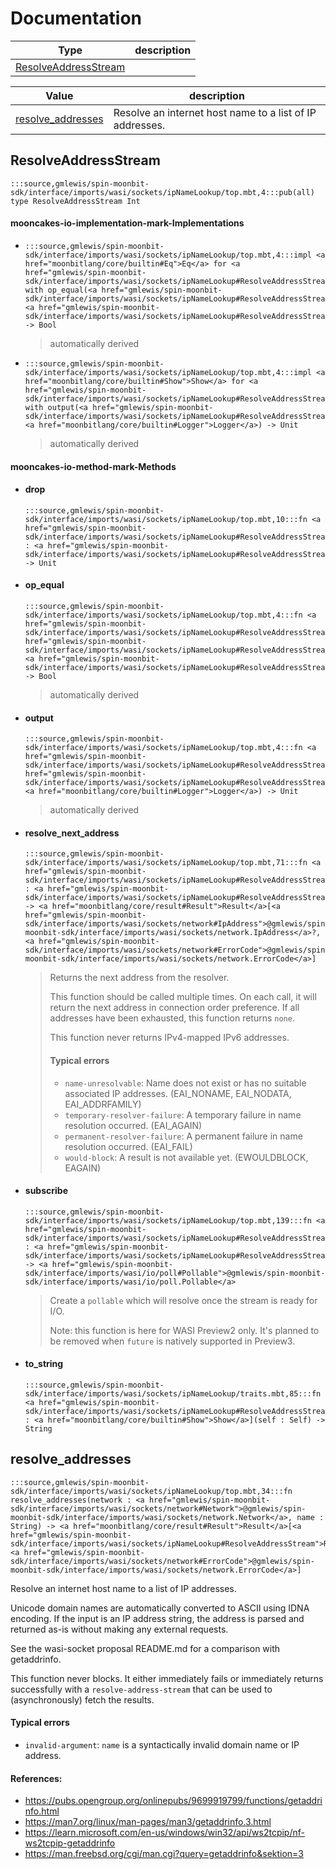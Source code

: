 # Documentation
|Type|description|
|---|---|
|[ResolveAddressStream](#ResolveAddressStream)||

|Value|description|
|---|---|
|[resolve\_addresses](#resolve_addresses)| Resolve an internet host name to a list of IP addresses.|

## ResolveAddressStream

```moonbit
:::source,gmlewis/spin-moonbit-sdk/interface/imports/wasi/sockets/ipNameLookup/top.mbt,4:::pub(all) type ResolveAddressStream Int
```


#### mooncakes-io-implementation-mark-Implementations
- ```moonbit
  :::source,gmlewis/spin-moonbit-sdk/interface/imports/wasi/sockets/ipNameLookup/top.mbt,4:::impl <a href="moonbitlang/core/builtin#Eq">Eq</a> for <a href="gmlewis/spin-moonbit-sdk/interface/imports/wasi/sockets/ipNameLookup#ResolveAddressStream">ResolveAddressStream</a> with op_equal(<a href="gmlewis/spin-moonbit-sdk/interface/imports/wasi/sockets/ipNameLookup#ResolveAddressStream">ResolveAddressStream</a>, <a href="gmlewis/spin-moonbit-sdk/interface/imports/wasi/sockets/ipNameLookup#ResolveAddressStream">ResolveAddressStream</a>) -> Bool
  ```
  > automatically derived
- ```moonbit
  :::source,gmlewis/spin-moonbit-sdk/interface/imports/wasi/sockets/ipNameLookup/top.mbt,4:::impl <a href="moonbitlang/core/builtin#Show">Show</a> for <a href="gmlewis/spin-moonbit-sdk/interface/imports/wasi/sockets/ipNameLookup#ResolveAddressStream">ResolveAddressStream</a> with output(<a href="gmlewis/spin-moonbit-sdk/interface/imports/wasi/sockets/ipNameLookup#ResolveAddressStream">ResolveAddressStream</a>, <a href="moonbitlang/core/builtin#Logger">Logger</a>) -> Unit
  ```
  > automatically derived

#### mooncakes-io-method-mark-Methods
- #### drop
  ```moonbit
  :::source,gmlewis/spin-moonbit-sdk/interface/imports/wasi/sockets/ipNameLookup/top.mbt,10:::fn <a href="gmlewis/spin-moonbit-sdk/interface/imports/wasi/sockets/ipNameLookup#ResolveAddressStream">ResolveAddressStream</a>::drop(self : <a href="gmlewis/spin-moonbit-sdk/interface/imports/wasi/sockets/ipNameLookup#ResolveAddressStream">ResolveAddressStream</a>) -> Unit
  ```
  > 
- #### op\_equal
  ```moonbit
  :::source,gmlewis/spin-moonbit-sdk/interface/imports/wasi/sockets/ipNameLookup/top.mbt,4:::fn <a href="gmlewis/spin-moonbit-sdk/interface/imports/wasi/sockets/ipNameLookup#ResolveAddressStream">ResolveAddressStream</a>::op_equal(<a href="gmlewis/spin-moonbit-sdk/interface/imports/wasi/sockets/ipNameLookup#ResolveAddressStream">ResolveAddressStream</a>, <a href="gmlewis/spin-moonbit-sdk/interface/imports/wasi/sockets/ipNameLookup#ResolveAddressStream">ResolveAddressStream</a>) -> Bool
  ```
  > automatically derived
- #### output
  ```moonbit
  :::source,gmlewis/spin-moonbit-sdk/interface/imports/wasi/sockets/ipNameLookup/top.mbt,4:::fn <a href="gmlewis/spin-moonbit-sdk/interface/imports/wasi/sockets/ipNameLookup#ResolveAddressStream">ResolveAddressStream</a>::output(<a href="gmlewis/spin-moonbit-sdk/interface/imports/wasi/sockets/ipNameLookup#ResolveAddressStream">ResolveAddressStream</a>, <a href="moonbitlang/core/builtin#Logger">Logger</a>) -> Unit
  ```
  > automatically derived
- #### resolve\_next\_address
  ```moonbit
  :::source,gmlewis/spin-moonbit-sdk/interface/imports/wasi/sockets/ipNameLookup/top.mbt,71:::fn <a href="gmlewis/spin-moonbit-sdk/interface/imports/wasi/sockets/ipNameLookup#ResolveAddressStream">ResolveAddressStream</a>::resolve_next_address(self : <a href="gmlewis/spin-moonbit-sdk/interface/imports/wasi/sockets/ipNameLookup#ResolveAddressStream">ResolveAddressStream</a>) -> <a href="moonbitlang/core/result#Result">Result</a>[<a href="gmlewis/spin-moonbit-sdk/interface/imports/wasi/sockets/network#IpAddress">@gmlewis/spin-moonbit-sdk/interface/imports/wasi/sockets/network.IpAddress</a>?, <a href="gmlewis/spin-moonbit-sdk/interface/imports/wasi/sockets/network#ErrorCode">@gmlewis/spin-moonbit-sdk/interface/imports/wasi/sockets/network.ErrorCode</a>]
  ```
  >  Returns the next address from the resolver.
  > 
  >  This function should be called multiple times. On each call, it will
  > return the next address in connection order preference. If all
  > addresses have been exhausted, this function returns `none`.
  > 
  >  This function never returns IPv4-mapped IPv6 addresses.
  > 
  >  #### Typical errors
  >  - `name-unresolvable`:          Name does not exist or has no suitable associated IP addresses. (EAI\_NONAME, EAI\_NODATA, EAI\_ADDRFAMILY)
  >  - `temporary-resolver-failure`: A temporary failure in name resolution occurred. (EAI\_AGAIN)
  >  - `permanent-resolver-failure`: A permanent failure in name resolution occurred. (EAI\_FAIL)
  >  - `would-block`:                A result is not available yet. (EWOULDBLOCK, EAGAIN)
- #### subscribe
  ```moonbit
  :::source,gmlewis/spin-moonbit-sdk/interface/imports/wasi/sockets/ipNameLookup/top.mbt,139:::fn <a href="gmlewis/spin-moonbit-sdk/interface/imports/wasi/sockets/ipNameLookup#ResolveAddressStream">ResolveAddressStream</a>::subscribe(self : <a href="gmlewis/spin-moonbit-sdk/interface/imports/wasi/sockets/ipNameLookup#ResolveAddressStream">ResolveAddressStream</a>) -> <a href="gmlewis/spin-moonbit-sdk/interface/imports/wasi/io/poll#Pollable">@gmlewis/spin-moonbit-sdk/interface/imports/wasi/io/poll.Pollable</a>
  ```
  >  Create a `pollable` which will resolve once the stream is ready for I/O.
  > 
  >  Note: this function is here for WASI Preview2 only.
  > It's planned to be removed when `future` is natively supported in Preview3.
- #### to\_string
  ```moonbit
  :::source,gmlewis/spin-moonbit-sdk/interface/imports/wasi/sockets/ipNameLookup/traits.mbt,85:::fn <a href="gmlewis/spin-moonbit-sdk/interface/imports/wasi/sockets/ipNameLookup#ResolveAddressStream">ResolveAddressStream</a>::to_string[Self : <a href="moonbitlang/core/builtin#Show">Show</a>](self : Self) -> String
  ```
  > 

## resolve\_addresses

```moonbit
:::source,gmlewis/spin-moonbit-sdk/interface/imports/wasi/sockets/ipNameLookup/top.mbt,34:::fn resolve_addresses(network : <a href="gmlewis/spin-moonbit-sdk/interface/imports/wasi/sockets/network#Network">@gmlewis/spin-moonbit-sdk/interface/imports/wasi/sockets/network.Network</a>, name : String) -> <a href="moonbitlang/core/result#Result">Result</a>[<a href="gmlewis/spin-moonbit-sdk/interface/imports/wasi/sockets/ipNameLookup#ResolveAddressStream">ResolveAddressStream</a>, <a href="gmlewis/spin-moonbit-sdk/interface/imports/wasi/sockets/network#ErrorCode">@gmlewis/spin-moonbit-sdk/interface/imports/wasi/sockets/network.ErrorCode</a>]
```
 Resolve an internet host name to a list of IP addresses.

 Unicode domain names are automatically converted to ASCII using IDNA encoding.
If the input is an IP address string, the address is parsed and returned
as-is without making any external requests.

 See the wasi-socket proposal README.md for a comparison with getaddrinfo.

 This function never blocks. It either immediately fails or immediately
returns successfully with a `resolve-address-stream` that can be used
to (asynchronously) fetch the results.

 #### Typical errors
 - `invalid-argument`: `name` is a syntactically invalid domain name or IP address.

 #### References:
 - <https://pubs.opengroup.org/onlinepubs/9699919799/functions/getaddrinfo.html>
 - <https://man7.org/linux/man-pages/man3/getaddrinfo.3.html>
 - <https://learn.microsoft.com/en-us/windows/win32/api/ws2tcpip/nf-ws2tcpip-getaddrinfo>
 - <https://man.freebsd.org/cgi/man.cgi?query=getaddrinfo&sektion=3>
